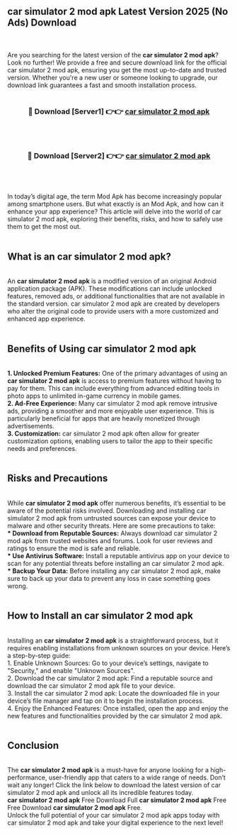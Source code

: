 ## car simulator 2 mod apk Latest Version 2025 (No Ads) Download
<br><br>
Are you searching for the latest version of the <strong>car simulator 2 mod apk</strong>? Look no further! We provide a free and secure download link for the official car simulator 2 mod apk, ensuring you get the most up-to-date and trusted version. Whether you're a new user or someone looking to upgrade, our download link guarantees a fast and smooth installation process.
<br>
<br>
<div align="center">
<h3>🔴 Download [Server1] 👉👉 <a href="https://modyolo.store/car_simulator_2_mod_apk">car simulator 2 mod apk</a></h3><br>
<br>
<h3>🔴 Download [Server2] 👉👉 <a href="https://modyolo.store/car_simulator_2_mod_apk">car simulator 2 mod apk</a></h3><br>
</div>
<br>
<br>
In today’s digital age, the term Mod Apk has become increasingly popular among smartphone users. But what exactly is an Mod Apk, and how can it enhance your app experience? This article will delve into the world of car simulator 2 mod apk, exploring their benefits, risks, and how to safely use them to get the most out.
<br>
<br>
<h2>What is an car simulator 2 mod apk?</h2>
<br>
An <strong>car simulator 2 mod apk</strong> is a modified version of an original Android application package (APK). These modifications can include unlocked features, removed ads, or additional functionalities that are not available in the standard version. car simulator 2 mod apk are created by developers who alter the original code to provide users with a more customized and enhanced app experience.
<br>
<br>
<h2>Benefits of Using car simulator 2 mod apk</h2>
<br>
<strong> 1. Unlocked Premium Features:</strong> One of the primary advantages of using an <strong>car simulator 2 mod apk</strong> is access to premium features without having to pay for them. This can include everything from advanced editing tools in photo apps to unlimited in-game currency in mobile games.
<br>
<strong> 2. Ad-Free Experience:</strong> Many car simulator 2 mod apk remove intrusive ads, providing a smoother and more enjoyable user experience. This is particularly beneficial for apps that are heavily monetized through advertisements.
<br>
<strong> 3. Customization:</strong> car simulator 2 mod apk often allow for greater customization options, enabling users to tailor the app to their specific needs and preferences.
<br>
<br>
<h2>Risks and Precautions</h2>
<br>
While <strong>car simulator 2 mod apk</strong> offer numerous benefits, it’s essential to be aware of the potential risks involved. Downloading and installing car simulator 2 mod apk from untrusted sources can expose your device to malware and other security threats. Here are some precautions to take:
<br>
<strong> * Download from Reputable Sources:</strong> Always download car simulator 2 mod apk from trusted websites and forums. Look for user reviews and ratings to ensure the mod is safe and reliable.
<br>
<strong> * Use Antivirus Software:</strong> Install a reputable antivirus app on your device to scan for any potential threats before installing an car simulator 2 mod apk.
<br>
<strong> * Backup Your Data:</strong> Before installing any car simulator 2 mod apk, make sure to back up your data to prevent any loss in case something goes wrong.
<br>
<br>
<h2>How to Install an car simulator 2 mod apk</h2>
<br>
Installing an <strong>car simulator 2 mod apk</strong> is a straightforward process, but it requires enabling installations from unknown sources on your device. Here’s a step-by-step guide:
<br>
 1. Enable Unknown Sources: Go to your device’s settings, navigate to "Security," and enable "Unknown Sources".
<br>
 2. Download the car simulator 2 mod apk: Find a reputable source and download the car simulator 2 mod apk file to your device.
<br>
 3. Install the car simulator 2 mod apk: Locate the downloaded file in your device’s file manager and tap on it to begin the installation process.
<br>
 4. Enjoy the Enhanced Features: Once installed, open the app and enjoy the new features and functionalities provided by the car simulator 2 mod apk.
<br>
<br>
<h2><strong>Conclusion</strong></h2>
<br>
The <strong>car simulator 2 mod apk</strong> is a must-have for anyone looking for a high-performance, user-friendly app that caters to a wide range of needs. Don’t wait any longer! Click the link below to download the latest version of car simulator 2 mod apk and unlock all its incredible features today.
<br>
<strong>car simulator 2 mod apk</strong> Free Download Full <strong>car simulator 2 mod apk</strong> Free Free Download <strong>car simulator 2 mod apk</strong> Free.
<br>
Unlock the full potential of your car simulator 2 mod apk apps today with car simulator 2 mod apk and take your digital experience to the next level!

